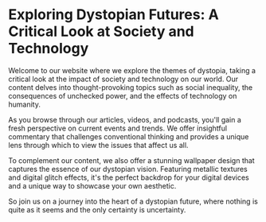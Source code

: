 <!--font:Montserrat-->

# Exploring Dystopian Futures: A Critical Look at Society and Technology

Welcome to our website where we explore the themes of dystopia, taking a critical look at the impact of society and technology on our world. Our content delves into thought-provoking topics such as social inequality, the consequences of unchecked power, and the effects of technology on humanity.

As you browse through our articles, videos, and podcasts, you'll gain a fresh perspective on current events and trends. We offer insightful commentary that challenges conventional thinking and provides a unique lens through which to view the issues that affect us all.

To complement our content, we also offer a stunning wallpaper design that captures the essence of our dystopian vision. Featuring metallic textures and digital glitch effects, it's the perfect backdrop for your digital devices and a unique way to showcase your own aesthetic.

So join us on a journey into the heart of a dystopian future, where nothing is quite as it seems and the only certainty is uncertainty.

<!--

Write me markdown content of website with wallpaper:

"A wallpaper featuring a stylized illustration of a dystopian future, with metallic textures and digital glitch effects."

The header of the page should not be copy of the text but rather a real content of the website which is using this wallpaper.


---


# Dystopian Future Wallpaper

Welcome to our website featuring a stunning wallpaper design that showcases a dystopian future. The wallpaper features a stylized illustration with metallic textures and digital glitch effects, creating an immersive and captivating visual experience.

Whether you're looking to add a touch of edginess to your desktop or simply appreciate the artistry of dystopian themes, this wallpaper is sure to impress. Its unique blend of futuristic elements and gritty textures make it a standout piece that will elevate any screen it adorns.

So why wait? Download our dystopian future wallpaper today and take your digital aesthetic to the next level!


---


Heading should not include word "wallpaper". The website should not be about the wallpaper itself, wallpaper is just a related background, rewrite whole content.


---


# Welcome to our Dystopian Future

Step into a world of metallic textures and digital glitches with our stylized illustration of a dystopian future. Our website immerses you in a captivating visual experience that showcases the darker side of technology and society.

As you explore our site, you'll discover thought-provoking content that delves into the themes of dystopia, including the impact of technology on humanity, social inequality, and the consequences of unchecked power. Our articles, videos, and podcasts provide insightful commentary on these topics, offering a fresh perspective on the world around us.

And as a backdrop to all this, we offer a stunning wallpaper design that captures the essence of our dystopian vision. With its blend of futuristic elements and gritty textures, it's the perfect complement to our content and a unique way to showcase your own digital aesthetic.

So join us on a journey into the heart of a dystopian future, where nothing is quite as it seems and the only certainty is uncertainty.


---


Heading is too long, rewrite whole content.


---


# Dystopian Futures: Exploring the Dark Side of Society and Technology

Welcome to our website where we explore the themes of dystopia, examining the darker side of society and technology. Our content delves into thought-provoking topics such as social inequality, the consequences of unchecked power, and the impact of technology on humanity.

As you navigate through our articles, videos, and podcasts, you'll gain a fresh perspective on the world around us. We offer insightful commentary on current events and trends, providing a unique lens through which to view the issues that affect us all.

To complement our content, we also offer a stunning wallpaper design that captures the essence of our dystopian vision. Featuring metallic textures and digital glitch effects, it's the perfect backdrop for your digital devices and a unique way to showcase your own aesthetic.

So join us on a journey into the heart of a dystopian future, where nothing is quite as it seems and the only certainty is uncertainty.


---


Heading is too long, rewrite whole content.


---


# Exploring Dystopian Futures: A Critical Look at Society and Technology

Welcome to our website where we explore the themes of dystopia, taking a critical look at the impact of society and technology on our world. Our content delves into thought-provoking topics such as social inequality, the consequences of unchecked power, and the effects of technology on humanity.

As you browse through our articles, videos, and podcasts, you'll gain a fresh perspective on current events and trends. We offer insightful commentary that challenges conventional thinking and provides a unique lens through which to view the issues that affect us all.

To complement our content, we also offer a stunning wallpaper design that captures the essence of our dystopian vision. Featuring metallic textures and digital glitch effects, it's the perfect backdrop for your digital devices and a unique way to showcase your own aesthetic.

So join us on a journey into the heart of a dystopian future, where nothing is quite as it seems and the only certainty is uncertainty.


---


Write me a Google font which is best fitting for the website.

Pick from the list:
- Roboto
- Poppins
- Great Vibes
- Montserrat
- Inter
- Futura
- Raleway
- Lato
- Open Sans
- Alegreya
- Orbitron
- Lobster
- Exo 2
- IBM Plex Sans
- Barlow Condensed
- Playfair Display
- Dancing Script


Write just the font name nothing else.


---


Montserrat

-->
